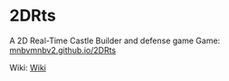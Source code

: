 # 2DRts
A 2D Real-Time Castle Builder and defense game
Game: [mnbvmnbv2.github.io/2DRts](https://mnbvmnbv2.github.io/2DRts)

Wiki: [Wiki](https://github.com/mnbvmnbv2/2DRts/wiki)
